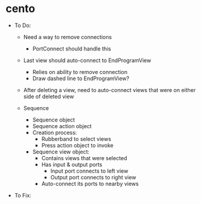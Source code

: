 cento
=====

* To Do:
  * Need a way to remove connections
    * PortConnect should handle this

  * Last view should auto-connect to EndProgramView
    * Relies on ability to remove connection
    * Draw dashed line to EndProgramView?
  
  * After deleting a view, need to auto-connect views that were on either side of deleted view

  * Sequence
    * Sequence object
    * Sequence action object
    * Creation process:
      * Rubberband to select views
      * Press action object to invoke
    * Sequence view object:
      * Contains views that were selected
      * Has input & output ports
        * Input port connects to left view
        * Output port connects to right view
      * Auto-connect its ports to nearby views
      
* To Fix:


